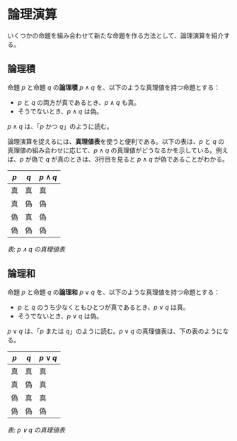# 論理演算

いくつかの命題を組み合わせて新たな命題を作る方法として、論理演算を紹介する。

## 論理積

命題 $p$ と命題 $q$ の**論理積** $p \wedge q$ を、以下のような真理値を持つ命題とする：

- $p$ と $q$ の両方が真であるとき、$p \wedge q$ も真。
- そうでないとき、$p \wedge q$ は偽。

$p \wedge q$ は、「$p$ かつ $q$」のように読む。

論理演算を捉えるには、**真理値表**を使うと便利である。以下の表は、$p$ と $q$ の真理値の組み合わせに応じて、$p \wedge q$ の真理値がどうなるかを示している。例えば、$p$ が偽で $q$ が真のときは、3行目を見ると $p \wedge q$ が偽であることがわかる。

| $p$    | $q$    | $p \wedge q$ |
| ------ | ------ | ------------ |
| 真     | 真     | 真           |
| 真     | 偽     | 偽           |
| 偽     | 真     | 偽           |
| 偽     | 偽     | 偽           |

*表: $p \wedge q$ の真理値表*

## 論理和

命題 $p$ と命題 $q$ の**論理和** $p \vee q$ を、以下のような真理値を持つ命題とする：

- $p$ と $q$ のうち少なくともひとつが真であるとき、$p \vee q$ は真。
- そうでないとき、$p \vee q$ は偽。

$p \vee q$ は、「$p$ または $q$」のように読む。$p \vee q$ の真理値表は、下の表のようになる。

| $p$    | $q$    | $p \vee q$ |
| ------ | ------ | ------------ |
| 真     | 真     | 真           |
| 真     | 偽     | 真           |
| 偽     | 真     | 真           |
| 偽     | 偽     | 偽           |

*表: $p \vee q$ の真理値表*